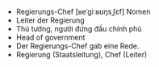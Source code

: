 - Regierungs-Chef	[ʁeˈɡiːʁʊŋsˌʃɛf]	Nomen
- Leiter der Regierung
- Thủ tướng, người đứng đầu chính phủ
- Head of government
- Der Regierungs-Chef gab eine Rede.
- Regierung (Staatsleitung), Chef (Leiter)